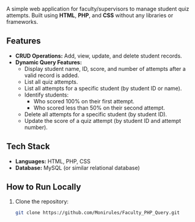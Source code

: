 A simple web application for faculty/supervisors to manage student quiz attempts. Built using **HTML**, **PHP**, and **CSS** without any libraries or frameworks.

## Features
- **CRUD Operations:** Add, view, update, and delete student records.
- **Dynamic Query Features:**
  - Display student name, ID, score, and number of attempts after a valid record is added.
  - List all quiz attempts.
  - List all attempts for a specific student (by student ID or name).
  - Identify students:
    - Who scored 100% on their first attempt.
    - Who scored less than 50% on their second attempt.
  - Delete all attempts for a specific student (by student ID).
  - Update the score of a quiz attempt (by student ID and attempt number).

## Tech Stack
- **Languages:** HTML, PHP, CSS
- **Database:** MySQL (or similar relational database)

## How to Run Locally
1. Clone the repository:
   ```bash
   git clone https://github.com/Monirules/Faculty_PHP_Query.git
